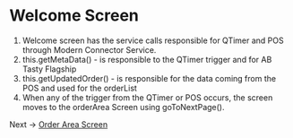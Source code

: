 # Welcome Screen

1. Welcome screen has the service calls responsible for QTimer and POS through Modern Connector Service.
2. this.getMetaData() - is responsible to the QTimer trigger and for AB Tasty Flagship
3. this.getUpdatedOrder() - is responsible for the data coming from the POS and used for the orderList
4. When any of the trigger from the QTimer or POS occurs, the screen moves to the orderArea Screen using goToNextPage().

Next -> [Order Area Screen](../OrderArea/README.md)
